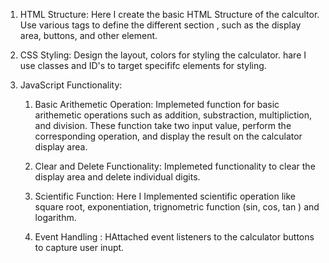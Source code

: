 1) HTML Structure:
    Here I create the basic HTML Structure of the calcultor. Use various tags to define the different section , such as the display area, buttons, 
    and other element.

2) CSS Styling:
    Design the layout, colors for styling the calculator. hare I use classes and ID's to target specififc elements for styling.

3) JavaScript Functionality:
    1) Basic Arithemetic Operation:
       Implemeted function for basic arithemetic operations such as addition, substraction, multipliction, and division. These function take two input
       value, perform the corresponding operation, and display the result on the calculator display area.

    2) Clear and Delete Functionality:
       Implemeted functionality to clear the display area and delete individual digits.

    3) Scientific Function:
      Here I Implemented scientific operation like square root, exponentiation, trignometric function (sin, cos, tan ) and logarithm. 

    4) Event Handling :
       HAttached event listeners to the calculator buttons to capture user inupt.
